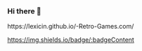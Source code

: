 ### Hi there 👋
<!--
<p>**arryaaas/arryaaas** is a ✨ _special_ ✨ repository because its `README.md` (this file) appears on your GitHub profile.</p>
<H1> Test </H1>
Here are some ideas to get you started:

- 🔭 I’m currently working on ...
- 🌱 I’m currently learning ...
- 👯 I’m looking to collaborate on ...
- 🤔 I’m looking for help with ...
- 💬 Ask me about ...
- 📫 How to reach me: ...
- 😄 Pronouns: ...
- ⚡ Fun fact: ...
--> https://lexicin.github.io/-Retro-Games.com/
https://img.shields.io/badge/:badgeContent
